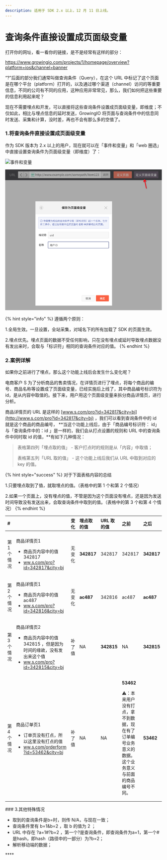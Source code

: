```yaml
---
description: 适用于 SDK 2.x 以上，12 月 11 日上线。
---
```


# 查询条件直接设置成页面级变量

打开你的网址，看一看你的链接，是不是经常有这样的部分：

https://www.growingio.com/projects/1/homepage/overview?platform=ios&channel=banner

“?”后面的部分我们通常叫做查询条件（Query），在这个 URL 中标记了这个页面是在哪个平台（platform）打开的，以及通过哪个渠道（channel）访问的等重要信息，不同的公司有不同的应用，这种应用非常常见，那么，我们如何把这些重要的信息利用起来呢？

现在不需要埋点和开发，可以直接将这些查询条件设置成页面级变量，即维度；不仅如此，相比与埋点信息的延时发送，GrowingIO 将页面与查询条件中的信息同时发送、采集和计算，没时差，再也不会有那么多的空值了。

### 1.将查询条件直接设置成页面级变量

作为 SDK 版本为 2.x 以上的用户，现在就可以在「事件和变量」和「web 圈选」中直接设置查询条件为页面级变量（即维度）了：

![&#x4E8B;&#x4EF6;&#x548C;&#x53D8;&#x91CF;](https://lh6.googleusercontent.com/A0rAnnpKQUnR0_mRW77uotOr7eQxB731Q61cvL3pIQe-PrZ_0qaez69oAWZ6Da5eKzVICJtvrS2vX934zQ9UhlHgkV0-Nenh_Oo1_9uMbjBJzj3Je8zRnUr_TJZOWIO4cfDbwDm1)

![web &#x5708;&#x9009;](../../.gitbook/assets/image%20%2816%29.png)

{% hint style="info" %}
遵循两个原则：

1.全局生效。一旦设置，全站采集，对域名下的所有加载了 SDK 的页面生效。

2.埋点优先。埋点页面的数据不受任何影响，只在没有埋点或延时导致埋点数据没有发出来时，会取与「标识符」相同的查询条件对应的值。
{% endhint %}

### **2.案例详解**

如果你之前进行了埋点，那么这个功能上线后会发生什么变化呢？

电商客户 S 为了分析商品的售卖情况，在详情页进行了埋点，将每个商品的编号、商品名称等设置成了页面级变量，已经实施后上线了，其中商品编号标识符为 id，是从内容中取值的。接下来，用户用这个页面级变量来拆分商品详情页，进行分析。

商品详情页的 URL 是这样的 [www.s.com/pro?id=342817&city=bj](http://www.s.com/pro?id=342817&city=bj) ，我们可以看到查询条件中的 id 就是这个商品的商品编号， **当这个功能上线后，由于「商品编号标识符： id」与「查询条件中的：id 」是一样的，我们会从打点设置的规则和 URL 中的查询条件中同时取 id 的值，**有如下几种情况：

> 表格第四列「埋点取的值」 - 客户打点时的规则是从「内容」中取值；
>
> 表格第五列「URL 取的值」 - 这个功能上线后我们从 URL 中取到对应的 key 的值。

{% hint style="success" %}
对于下面表格内容的总结

1.只要埋点取到了值，就取埋点的值。（表格中的第 1 个和第 2 个情况）

2.如果一个页面上，没有埋点的值，不管是因为这个页面没有埋点，还是因为发送时间导致没有发送出来，会取查询条件中取到的值。（表格中的第 3 个和第 4 个情况）
{% endhint %}

<table>
  <thead>
    <tr>
      <th style="text-align:left">#</th>
      <th style="text-align:left"></th>
      <th style="text-align:left">&#x53D8;&#x5316;</th>
      <th style="text-align:left">&#x57CB;&#x70B9;&#x53D6;&#x7684;&#x503C;</th>
      <th style="text-align:left">URL &#x53D6;&#x7684;&#x503C;</th>
      <th style="text-align:left">&#x4E4B;&#x524D;</th>
      <th style="text-align:left">&#x4E4B;&#x540E;</th>
    </tr>
  </thead>
  <tbody>
    <tr>
      <td style="text-align:left"></td>
      <td style="text-align:left"></td>
      <td style="text-align:left"></td>
      <td style="text-align:left"></td>
      <td style="text-align:left"></td>
      <td style="text-align:left"></td>
      <td style="text-align:left"></td>
    </tr>
    <tr>
      <td style="text-align:left">&#x7B2C; 1 &#x4E2A;&#x60C5;&#x51B5;</td>
      <td style="text-align:left">
        <p>&#x5546;&#x54C1;&#x8BE6;&#x60C5;&#x9875;1</p>
        <ul>
          <li>&#x5546;&#x54C1;&#x9875;&#x5185;&#x5BB9;&#x4E2D;&#x7684;&#x503C; 342817</li>
          <li><a href="http://www.s.com/pro?id=342817&amp;city=bj">ww.s.com/pro?id=342817&amp;city=bj</a>
          </li>
        </ul>
      </td>
      <td style="text-align:left">&#x65E0;&#x53D8;&#x5316;</td>
      <td style="text-align:left"><b>342817</b>
      </td>
      <td style="text-align:left">342817</td>
      <td style="text-align:left">342817</td>
      <td style="text-align:left"><b>342817</b>
      </td>
    </tr>
    <tr>
      <td style="text-align:left">&#x7B2C; 2 &#x4E2A;&#x60C5;&#x51B5;</td>
      <td style="text-align:left">
        <p>&#x5546;&#x54C1;&#x8BE6;&#x60C5;&#x9875;1</p>
        <ul>
          <li>&#x5546;&#x54C1;&#x9875;&#x5185;&#x5BB9;&#x4E2D;&#x7684;&#x503C; ac487</li>
          <li><a href="http://www.s.com/pro?id=342817&amp;city=bj">ww.s.com/pro?id=342816&amp;city=bj</a>
          </li>
        </ul>
      </td>
      <td style="text-align:left">&#x65E0;&#x53D8;&#x5316;</td>
      <td style="text-align:left"><b>ac487</b>
      </td>
      <td style="text-align:left">342816</td>
      <td style="text-align:left">ac487</td>
      <td style="text-align:left"><b>ac487</b>
      </td>
    </tr>
    <tr>
      <td style="text-align:left">&#x7B2C; 3 &#x4E2A;&#x60C5;&#x51B5;</td>
      <td style="text-align:left">
        <p>&#x5546;&#x54C1;&#x8BE6;&#x60C5;&#x9875;2</p>
        <ul>
          <li>&#x5546;&#x54C1;&#x9875;&#x5185;&#x5BB9;&#x4E2D;&#x7684;&#x503C; 342815
            &#xFF0C;&#x4F46;&#x662F;&#x56E0;&#x4E3A;&#x65F6;&#x95F4;&#x7684;&#x7F18;&#x6545;&#xFF0C;&#x6CA1;&#x6709;&#x53D1;&#x51FA;&#x6765;&#x8FD9;&#x4E2A;&#x503C;</li>
          <li><a href="http://www.s.com/pro?id=342817&amp;city=bj">ww.s.com/pro?id=342815&amp;city=bj</a>
          </li>
        </ul>
      </td>
      <td style="text-align:left">&#x8865;&#x4E86;&#x503C;</td>
      <td style="text-align:left">NA</td>
      <td style="text-align:left"><b>342815</b>
      </td>
      <td style="text-align:left">NA</td>
      <td style="text-align:left"><b>342815</b>
      </td>
    </tr>
    <tr>
      <td style="text-align:left">&#x7B2C; 4 &#x4E2A;&#x60C5;&#x51B5;</td>
      <td style="text-align:left">
        <p>&#x5546;&#x54C1;&#x8BA2;&#x5355;&#x9875;1</p>
        <ul>
          <li>&#x8BA2;&#x5355;&#x9875;&#x6CA1;&#x6709;&#x6253;&#x70B9;&#xFF0C;&#x6240;&#x4EE5;&#x8FD9;&#x91CC;&#x6CA1;&#x6709;&#x6253;&#x70B9;&#x7684;&#x503C;</li>
          <li><a href="http://www.s.com/pro?id=342817&amp;city=bj">ww.s.com/orderform</a>
            <a
            href="http://www.s.com/pro?id=342817&amp;city=bj">?id=53462&amp;city=bj</a>
          </li>
        </ul>
      </td>
      <td style="text-align:left">&#x8865;&#x4E86;&#x503C;</td>
      <td style="text-align:left">NA</td>
      <td style="text-align:left">NA</td>
      <td style="text-align:left">
        <p><b>53462</b>
        </p>
        <p>&#x26A0;&#xFE0F;&#xFF1A;&#x672C;&#x6765;&#x7528;&#x6237;&#x6CA1;&#x6709;&#x6253;&#x70B9;&#xFF0C;&#x62FF;&#x4E0D;&#x5230;&#x6570;&#x636E;&#xFF0C;&#x73B0;&#x5728;&#x6709;&#x4E86;&#x8BA2;&#x5355;&#x7F16;&#x53F7;&#x4E1A;&#x52A1;&#x610F;&#x4E49;&#x7684;&#x6570;&#x636E;&#x3002;&#x8FD9;&#x4E2A;&#x4E1A;&#x52A1;&#x610F;&#x4E49;&#x4E0E;&#x524D;&#x9762;&#x7684;&#x5546;&#x54C1;&#x7F16;&#x53F7;&#x4E0D;&#x540C;&#x3002;</p>
      </td>
      <td style="text-align:left"><b>53462</b>
      </td>
    </tr>
  </tbody>
</table>### 3.其他特殊情况

* 取到的查询条件是b=时，则传 N/A，与现在一致；
* 查询条件里有 b=1&b=2 ，取 b 的值为 2 ；
* URL 中存在 ?a=1\#?b=2 ，第一个?是查询条件，即查询条件为a=1，第一个\#是hash，即hash（路径中的一部分）为?b=2；
* 解析移动端的数据；



\*\*\*\*

